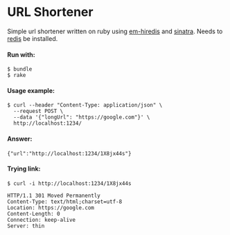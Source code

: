 # URL Shortener

Simple url shortener written on ruby using [em-hiredis](https://github.com/mloughran/em-hiredis) and [sinatra](https://github.com/sinatra/sinatra).
Needs to [redis](https://redis.io) be installed.

#### Run with:

```
$ bundle
$ rake
```

#### Usage example:

```
$ curl --header "Content-Type: application/json" \
  --request POST \
  --data '{"longUrl": "https://google.com"}' \
  http://localhost:1234/
```

#### Answer:

```
{"url":"http://localhost:1234/1X8jx44s"}
```

#### Trying link:
```
$ curl -i http://localhost:1234/1X8jx44s

HTTP/1.1 301 Moved Permanently
Content-Type: text/html;charset=utf-8
Location: https://google.com
Content-Length: 0
Connection: keep-alive
Server: thin
```
